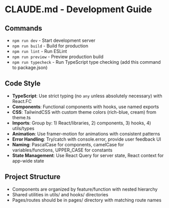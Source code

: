 # CLAUDE.md - Development Guide

## Commands
- `npm run dev` - Start development server
- `npm run build` - Build for production
- `npm run lint` - Run ESLint
- `npm run preview` - Preview production build
- `npm run typecheck` - Run TypeScript type checking (add this command to package.json)

## Code Style
- **TypeScript**: Use strict typing (no `any` unless absolutely necessary) with React.FC<PropsType>
- **Components**: Functional components with hooks, use named exports
- **CSS**: TailwindCSS with custom theme colors (rich-blue, cream) from theme.ts
- **Imports**: Group by: 1) React/libraries, 2) components, 3) hooks, 4) utils/types
- **Animation**: Use framer-motion for animations with consistent patterns
- **Error Handling**: Try/catch with console.error, provide user feedback UI
- **Naming**: PascalCase for components, camelCase for variables/functions, UPPER_CASE for constants
- **State Management**: Use React Query for server state, React context for app-wide state

## Project Structure
- Components are organized by feature/function with nested hierarchy
- Shared utilities in utils/ and hooks/ directories
- Pages/routes should be in pages/ directory with matching route names